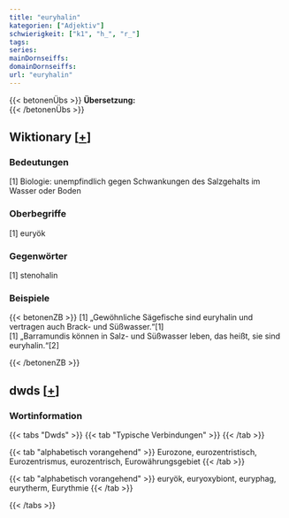 ```yaml
---
title: "euryhalin"
kategorien: ["Adjektiv"]
schwierigkeit: ["k1", "h_", "r_"]
tags:
series:
mainDornseiffs:
domainDornseiffs:
url: "euryhalin"
---
```


{{< betonenÜbs >}}
**Übersetzung:**  
{{< /betonenÜbs >}}

## Wiktionary [[+](https://de.wiktionary.org/wiki/euryhalin)]

### Bedeutungen
[1] Biologie: unempfindlich gegen Schwankungen des Salzgehalts im Wasser oder Boden  

### Oberbegriffe
[1] euryök  

### Gegenwörter
[1] stenohalin  

### Beispiele
{{< betonenZB >}}
[1] „Gewöhnliche Sägefische sind euryhalin und vertragen auch Brack- und Süßwasser.“[1]  
[1] „Barramundis können in Salz- und Süßwasser leben, das heißt, sie sind euryhalin.“[2]  

{{< /betonenZB >}}


## dwds [[+](https://www.dwds.de/wb/euryhalin)]

### Wortinformation
{{< tabs "Dwds" >}}
{{< tab "Typische Verbindungen" >}}
{{< /tab >}}

{{< tab "alphabetisch vorangehend" >}}
Eurozone, eurozentristisch, Eurozentrismus, eurozentrisch, Eurowährungsgebiet
{{< /tab >}}

{{< tab "alphabetisch vorangehend" >}}
euryök, euryoxybiont, euryphag, eurytherm, Eurythmie
{{< /tab >}}

{{< /tabs >}}

